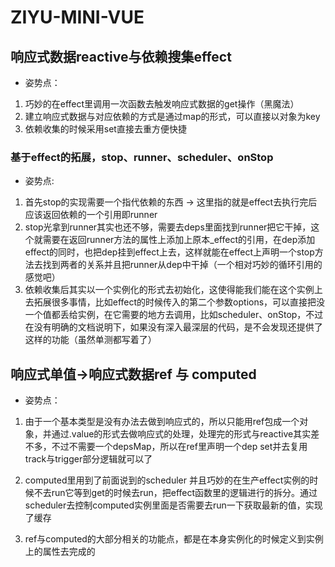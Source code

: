 # ZIYU-MINI-VUE

## 响应式数据reactive与依赖搜集effect

- 姿势点：

1. 巧妙的在effect里调用一次函数去触发响应式数据的get操作（黑魔法）
2. 建立响应式数据与对应依赖的方式是通过map的形式，可以直接以对象为key
3. 依赖收集的时候采用set直接去重方便快捷

### 基于effect的拓展，stop、runner、scheduler、onStop

- 姿势点:

1. 首先stop的实现需要一个指代依赖的东西 -> 这里指的就是effect去执行完后应该返回依赖的一个引用即runner
2. stop光拿到runner其实也还不够，需要去deps里面找到runner把它干掉，这个就需要在返回runner方法的属性上添加上原本_effect的引用，在dep添加effect的同时，也把dep挂到effect上去，这样就能在effect上声明一个stop方法去找到两者的关系并且把runner从dep中干掉（一个相对巧妙的循环引用的感觉吧）
3. 依赖收集后其实以一个实例化的形式去初始化，这使得能我们能在这个实例上去拓展很多事情，比如effect的时候传入的第二个参数options，可以直接把没一个值都丢给实例，在它需要的地方去调用，比如scheduler、onStop，不过在没有明确的文档说明下，如果没有深入最深层的代码，是不会发现还提供了这样的功能（虽然单测都写着了）

## 响应式单值->响应式数据ref 与 computed

- 姿势点：

1. 由于一个基本类型是没有办法去做到响应式的，所以只能用ref包成一个对象，并通过.value的形式去做响应式的处理，处理完的形式与reactive其实差不多，不过不需要一个depsMap，所以在ref里声明一个dep set并去复用track与trigger部分逻辑就可以了

2. computed里用到了前面说到的scheduler 并且巧妙的在生产effect实例的时候不去run它等到get的时候去run，把effect函数里的逻辑进行的拆分。通过scheduler去控制computed实例里面是否需要去run一下获取最新的值，实现了缓存

3. ref与computed的大部分相关的功能点，都是在本身实例化的时候定义到实例上的属性去完成的